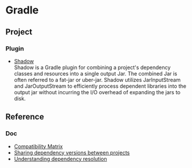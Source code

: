 # Gradle

## Project

### Plugin

- [Shadow](https://imperceptiblethoughts.com/shadow/)
  <br/>Shadow is a Gradle plugin for combining a project's dependency classes and resources into a single output Jar.
  The combined Jar is often referred to a fat-jar or uber-jar. Shadow utilizes JarInputStream and JarOutputStream to
  efficiently process dependent libraries into the output jar without incurring the I/O overhead of expanding the jars
  to disk.

## Reference

### Doc

- [Compatibility Matrix](https://docs.gradle.org/current/userguide/compatibility.html)
- [Sharing dependency versions between projects](https://docs.gradle.org/current/userguide/platforms.html)
- [Understanding dependency resolution](https://docs.gradle.org/current/userguide/dependency_resolution.html)